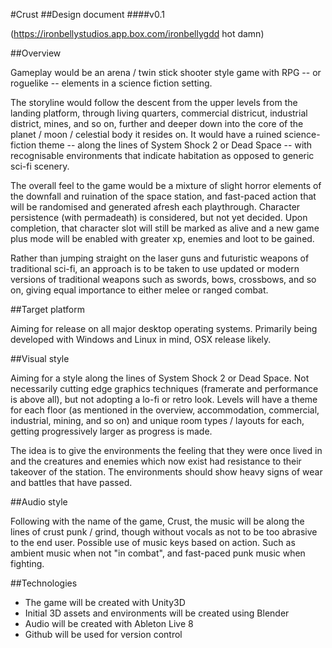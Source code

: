 #Crust
##Design document
####v0.1

(https://ironbellystudios.app.box.com/ironbellygdd hot damn)

##Overview

Gameplay would be an arena / twin stick shooter style game with RPG -- or roguelike -- elements in a science fiction setting.

The storyline would follow the descent from the upper levels from the landing platform, through living quarters, commercial districut, industrial district, mines, and so on, further and deeper down into the core of the planet / moon / celestial body it resides on. It would have a ruined science-fiction theme -- along the lines of System Shock 2 or Dead Space -- with recognisable environments that indicate habitation as opposed to generic sci-fi scenery.

The overall feel to the game would be a mixture of slight horror elements of the downfall and ruination of the space station, and fast-paced action that will be randomised and generated afresh each playthrough. Character persistence (with permadeath) is considered, but not yet decided. Upon completion, that character slot will still be marked as alive and a new game plus mode will be enabled with greater xp, enemies and loot to be gained.

Rather than jumping straight on the laser guns and futuristic weapons of traditional sci-fi, an approach is to be taken to use updated or modern versions of traditional weapons such as swords, bows, crossbows, and so on, giving equal importance to either melee or ranged combat.

##Target platform

Aiming for release on all major desktop operating systems. Primarily being developed with Windows and Linux in mind, OSX release likely.

##Visual style

Aiming for a style along the lines of System Shock 2 or Dead Space. Not necessarily cutting edge graphics techniques (framerate and performance is above all), but not adopting a lo-fi or retro look. Levels will have a theme for each floor (as mentioned in the overview, accommodation, commercial, industrial, mining, and so on) and unique room types / layouts for each, getting progressively larger as progress is made.

The idea is to give the environments the feeling that they were once lived in and the creatures and enemies which now exist had resistance to their takeover of the station. The environments should show heavy signs of wear and battles that have passed.

##Audio style

Following with the name of the game, Crust, the music will be along the lines of crust punk / grind, though without vocals as not to be too abrasive to the end user. Possible use of music keys based on action. Such as ambient music when not "in combat", and fast-paced punk music when fighting.

##Technologies

* The game will be created with Unity3D
* Initial 3D assets and environments will be created using Blender
* Audio will be created with Ableton Live 8
* Github will be used for version control
